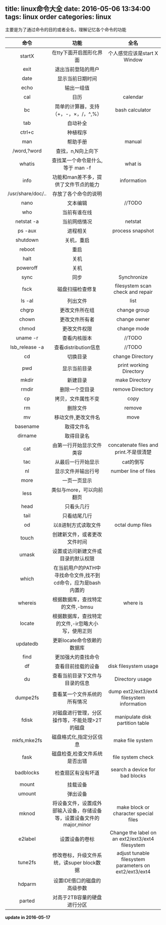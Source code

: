 title: linux命令大全
date: 2016-05-06 13:34:00
tags:
 linux
 order
categories:
 linux
---


主要是为了通过命令的目的或者全名，理解记忆各个命令的功能


<!--more-->

|命令|功能|全名|
|:--:|:--:|:--:|
|startX| 在tty下面开启图形化界面|个人感觉应该是start X Window|
|exit|退出当前登陆的用户||
|date|显示当前日期时间||
|echo|输出一组值|
|cal|日历| calendar|
|bc|简单的计算器，支持（+，-，×，/，^,%）| bash calculator|
|tab|自动补全|
|ctrl+c|种植程序|
|man| 帮助手册|manual|
|/word,?word| 查找，n,N向上向下|
|whatis| 查找某一个命令是什么,等于 man -f|what is|
|info| 功能和man差不多，提供了文件节点的能力|information|
|/usr/share/doc/..|存放了各个命令的说明||
|nano| 文本编辑|//TODO|
|who| 当前有谁在线||
|netstat -a| 当前网络情况|netstat|
|ps -aux| 进程相关|process snapshot|
|shutdown| 关机，重启||
|reboot| 重启||
|halt| 关机||
|poweroff|关机||
|sync|同步|Synchronize|
|fsck| 磁盘扫描检查修复|filesystem scan check and repair|
|ls -al| 列出文件|list|
|chgrp| 更改文件所在组|change group|
|chown|更改文件所有者|change owner|
|chmod|更改文件权限|change mode|
|uname -r| 查看内核版本|//TODO|
|lsb_release -a| 查看distribution信息|//TODO|
|cd| 切换目录|change Directory|
|pwd|显示当前目录|print working Directory|
|mkdir|新建目录| make Directory|
|rmdir|删除一个空目录| remove Directory|
|cp| 拷贝，文件属性不变|copy|
|rm|删除文件|remove|
|mv|移动文件,更改文件名|move|
|basename|取得文件名||
|dirname|取得目录名||
|cat|由第一行开始显示文件类容|concatenate files and print.不是很清楚|
|tac|从最后一行开始显示| cat的倒写
|nl|显示文件并输出行号|number line of files|
|more|一页一页显示||
|less|类似与more，可以向前翻页||
|head|只看头几行||
|tail| 只看结尾几行| |
|od| 以8进制方式读取文件| octal dump files|
|touch|创建新文件，或者更改文件时间| |
|umask|设置或访问新建文件或目录的默认权限|
|which|在当前用户的PATH中寻找命令文件,找不到cd命令，应为是bash内置的||
|whereis|根据数据库，查找特定的文件,-bmsu | where is|
|locate | 根据数据库，查找特定的文件,-ir忽略大小写，使用正则||
|updatedb|更新locate命令依赖的数据库| |
|find|更加强大的查找命令| |
|df | 查看目前挂载的设备| disk filesystem usage|
|du | 查看当前目录下文件与目录的信息| Directory usage|
|dumpe2fs | 查看某一个文件系统的所有情况| dump ext2/ext3/ext4 filesystem information|
|fdisk| 对磁盘进行管理，分区操作等，不能处理>2T的磁盘|manipulate disk partition table|
|mkfs,mke2fs| 磁盘格式化,指定分区信息|make file system|
|fask|磁盘检查,检查文件系统是否出错|file system check|
|badblocks| 检查扇区有没有坏道|search a device for bad blocks|
|mount|挂载设备||
|umount|弹出设备||
|mknod|将设备文件，设置成外部输入设备，存储设备等，设置设备文件的major,minor|make block or character special files|
|e2label|设置设备的卷标|Change the label on an ext2/ext3/ext4 filesystem|
|tune2fs|修改卷标，升级文件系统，读super block数据|adjust tunable filesystem parameters on ext2/ext3/ext4|
|hdparm|设置IDE借口的磁盘的高级参数||
|parted|对高于2TB容量的硬盘进行分区||



**update in 2016-05-17**
